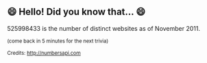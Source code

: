 ## :smile: Hello! Did you know that... :smile:
525998433 is the number of distinct websites as of November 2011.

<sup>(come back in 5 minutes for the next trivia)</sup>


<sup>Credits: http://numbersapi.com</sup>
